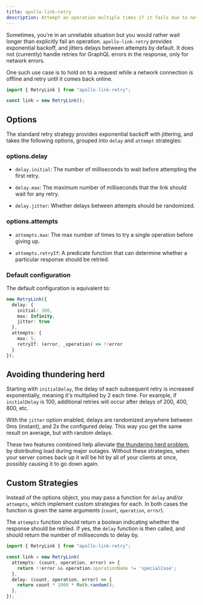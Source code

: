 ```yaml
---
title: apollo-link-retry
description: Attempt an operation multiple times if it fails due to network or server errors.
---
```


Sometimes, you're in an unreliable situation but you would rather wait longer than explicitly fail an operation. `apollo-link-retry` provides exponential backoff, and jitters delays between attempts by default. It does not (currently) handle retries for GraphQL errors in the response, only for network errors.

One such use case is to hold on to a request while a network connection is offline and retry until it comes back online.

```js
import { RetryLink } from "apollo-link-retry";

const link = new RetryLink();
```

<h2 id="options">Options</h2>

The standard retry strategy provides exponential backoff with jittering, and takes the following options, grouped into `delay` and `attempt` strategies:

<h3 id="options.delay">options.delay</h3>

* `delay.initial`: The number of milliseconds to wait before attempting the first retry.

* `delay.max`: The maximum number of milliseconds that the link should wait for any retry.

* `delay.jitter`: Whether delays between attempts should be randomized.

<h3 id="options.attempts">options.attempts</h3>

* `attempts.max`: The max number of times to try a single operation before giving up.

* `attempts.retryIf`: A predicate function that can determine whether a particular response should be retried.

<h3 id="options-default">Default configuration</h3>

The default configuration is equivalent to:

```ts
new RetryLink({
  delay: {
    initial: 300,
    max: Infinity,
    jitter: true
  },
  attempts: {
    max: 5,
    retryIf: (error, _operation) => !!error
  }
});
```

<h2 id="backoff">Avoiding thundering herd</h2>

Starting with `initialDelay`, the delay of each subsequent retry is increased exponentially, meaning it's multiplied by 2 each time. For example, if `initialDelay` is 100, additional retries will occur after delays of 200, 400, 800, etc.

With the `jitter` option enabled, delays are randomized anywhere between 0ms (instant), and 2x the configured delay. This way you get the same result on average, but with random delays.

These two features combined help alleviate [the thundering herd problem](https://en.wikipedia.org/wiki/Thundering_herd_problem), by distributing load during major outages. Without these strategies, when your server comes back up it will be hit by all of your clients at once, possibly causing it to go down again.

<h2 id="custom-strategies">Custom Strategies</h2>

Instead of the options object, you may pass a function for `delay` and/or `attempts`, which implement custom strategies for each. In both cases the function is given the same arguments (`count`, `operation`, `error`).

The `attempts` function should return a boolean indicating whether the response should be retried. If yes, the `delay` function is then called, and should return the number of milliseconds to delay by.

```js
import { RetryLink } from "apollo-link-retry";

const link = new RetryLink(
  attempts: (count, operation, error) => {
    return !!error && operation.operationName != 'specialCase';
  },
  delay: (count, operation, error) => {
    return count * 1000 * Math.random();
  },
});
```
